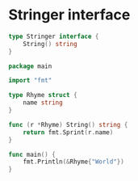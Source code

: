 # Stringer interface

```go
type Stringer interface {
    String() string
}
```

```go
package main

import "fmt"

type Rhyme struct {
	name string
}

func (r *Rhyme) String() string {
	return fmt.Sprint(r.name)
}

func main() {
	fmt.Println(&Rhyme{"World"})
}
```
